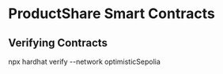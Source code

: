 # ProductShare Smart Contracts



## Verifying Contracts 

npx hardhat verify --network optimisticSepolia <address>
